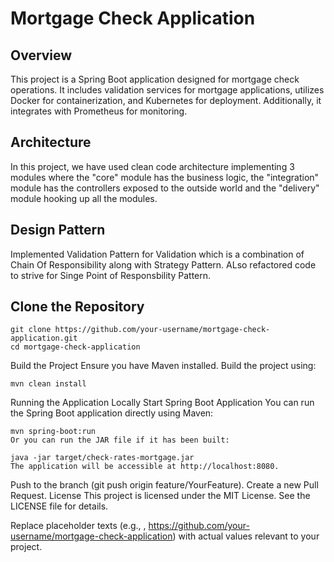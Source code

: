 # Mortgage Check Application


## Overview
This project is a Spring Boot application designed for mortgage check operations. It includes validation services for mortgage applications, utilizes Docker for containerization, and Kubernetes for deployment. Additionally, it integrates with Prometheus for monitoring.

## Architecture

In this project, we have used clean code architecture implementing 3 modules where the "core" module has the business logic, the "integration" module has the controllers exposed to the outside world and the "delivery" module hooking up all the modules.

## Design Pattern

Implemented Validation Pattern for Validation which is a combination of Chain Of Responsibility along with Strategy Pattern. ALso refactored code to strive for Singe Point of Responsbility Pattern.

## Clone the Repository
```
git clone https://github.com/your-username/mortgage-check-application.git
cd mortgage-check-application
```

Build the Project
Ensure you have Maven installed. Build the project using:

```
mvn clean install
```

Running the Application Locally
Start Spring Boot Application
You can run the Spring Boot application directly using Maven:

```
mvn spring-boot:run
Or you can run the JAR file if it has been built:

java -jar target/check-rates-mortgage.jar
The application will be accessible at http://localhost:8080.
```

Push to the branch (git push origin feature/YourFeature).
Create a new Pull Request.
License
This project is licensed under the MIT License. See the LICENSE file for details.

Replace placeholder texts (e.g., <your-dockerhub-username>, https://github.com/your-username/mortgage-check-application) with actual values relevant to your project.
